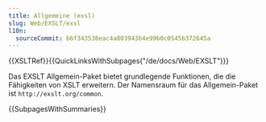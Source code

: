 ```yaml
---
title: Allgemeine (exsl)
slug: Web/EXSLT/exsl
l10n:
  sourceCommit: b6f343538eac4a803943b4e99b0c0545b372645a
---
```


{{XSLTRef}}{{QuickLinksWithSubpages("/de/docs/Web/EXSLT")}}

Das EXSLT Allgemein-Paket bietet grundlegende Funktionen, die die Fähigkeiten von XSLT erweitern. Der Namensraum für das Allgemein-Paket ist `http://exslt.org/common`.

{{SubpagesWithSummaries}}
